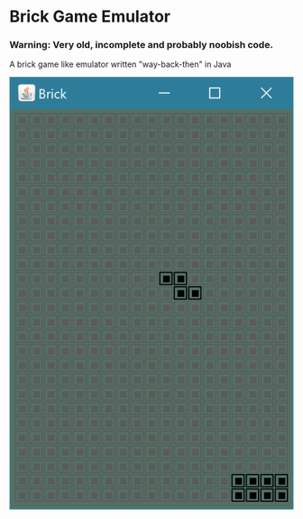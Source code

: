 # Brick Game Emulator

### Warning: Very old, incomplete and probably noobish code.


A brick game like emulator written "way-back-then" in Java

![Screenshot](screenshot.png)
